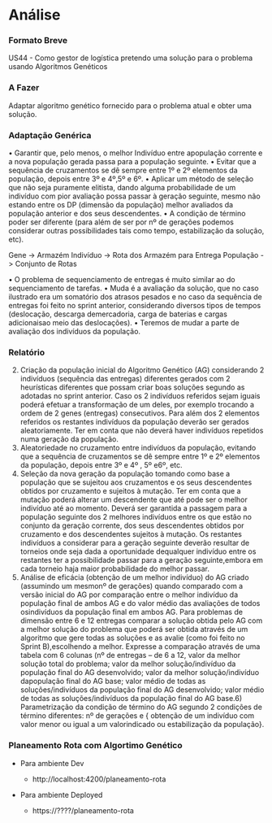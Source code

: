 # Análise

### Formato Breve
US44 - Como gestor de logística pretendo uma solução para o problema usando Algoritmos Genéticos

### A Fazer
Adaptar algoritmo genético fornecido para o problema atual e obter uma solução.

### Adaptação Genérica

• Garantir que, pelo menos, o melhor Indivíduo entre apopulação corrente e a nova população gerada passa para a população seguinte.
• Evitar que a sequência de cruzamentos se dê sempre entre 1º e 2º elementos da população, depois entre 3º e 4º,5º e 6º.
• Aplicar um método de seleção que não seja puramente elitista, dando alguma probabilidade de um indivíduo com pior avaliação possa passar à geração seguinte, mesmo não estando entre os DP (dimensão da população) melhor avaliados da população anterior e dos seus descendentes.
• A condição de término poder ser diferente (para além de ser por nº de gerações podemos considerar outras possibilidades tais como tempo, estabilização da solução, etc).

Gene -> Armazém
Indivíduo -> Rota dos Armazém para Entrega
População -> Conjunto de Rotas

• O problema de sequenciamento de entregas é muito similar ao do sequenciamento de tarefas.
• Muda é a avaliação da solução, que no caso ilustrado era um somatório dos atrasos pesados e no caso da sequência de entregas foi feito no sprint anterior, considerando diversos tipos de tempos (deslocação, descarga demercadoria, carga de baterias e cargas adicionaisao meio das deslocações).
• Teremos de mudar a parte de avaliação dos indivíduos da população.

### Relatório

2) Criação da população inicial do Algoritmo Genético (AG) considerando 2 indivíduos (sequência das entregas) diferentes gerados com 2 heurísticas diferentes que possam criar boas soluções segundo as adotadas no sprint anterior. Caso os 2 indivíduos referidos sejam iguais poderá efetuar a transformação de um deles, por exemplo trocando a ordem de 2 genes (entregas) consecutivos. Para além dos 2 elementos referidos os restantes indivíduos da população deverão ser gerados aleatoriamente. Ter em conta que não deverá haver indivíduos repetidos numa geração da população.
3) Aleatoriedade no cruzamento entre indivíduos da população, evitando que a sequência de cruzamentos se dê sempre entre 1º e 2º elementos da população, depois entre 3º e 4º , 5º e6º, etc.
4) Seleção da nova geração da população tomando como base a população que se sujeitou aos cruzamentos e os seus descendentes obtidos por cruzamento e sujeitos à mutação. Ter em conta que a mutação poderá alterar um descendente que até pode ser o melhor indivíduo até ao momento. Deverá ser garantida a passagem para a população seguinte dos 2 melhores indivíduos entre os que estão no conjunto da geração corrente, dos seus descendentes obtidos por cruzamento e dos descendentes sujeitos à mutação. Os restantes indivíduos a considerar para a geração seguinte deverão resultar de torneios onde seja dada a oportunidade dequalquer indivíduo entre os restantes ter a possibilidade passar para a geração seguinte,embora em cada torneio haja maior probabilidade do melhor passar.
5) Análise de eficácia (obtenção de um melhor indivíduo) do AG criado (assumindo um mesmonº de gerações) quando comparado com a versão inicial do AG por comparação entre o melhor indivíduo da população final de ambos AG e do valor médio das avaliações de todos osindivíduos da população final em ambos AG. Para problemas de dimensão entre 6 e 12 entregas comparar a solução obtida pelo AG com a melhor solução do problema que poderá ser obtida através de um algoritmo que gere todas as soluções e as avalie (como foi feito no Sprint B),escolhendo a melhor. Expresse a comparação através de uma tabela com 6 colunas (nº de entregas – de 6 a 12, valor da melhor solução total do problema; valor da melhor solução/indivíduo da população final do AG desenvolvido; valor da melhor solução/indivíduo dapopulação final do AG base; valor médio de todas as soluções/indivíduos da população final do AG desenvolvido; valor médio de todas as soluções/indivíduos da população final do AG base.6) Parametrização da condição de término do AG segundo 2 condições de término diferentes: nº de gerações e { obtenção de um indivíduo com valor menor ou igual a um valorindicado ou estabilização da população}.

### Planeamento Rota com Algortimo Genético

* Para ambiente Dev
    - http://localhost:4200/planeamento-rota

* Para ambiente Deployed
    - https://????/planeamento-rota